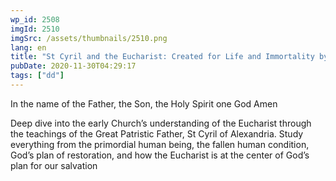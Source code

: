 ```yaml
---
wp_id: 2508
imgId: 2510
imgSrc: /assets/thumbnails/2510.png
lang: en
title: "St Cyril and the Eucharist: Created for Life and Immortality by Father Anthony Mourad"
pubDate: 2020-11-30T04:29:17
tags: ["dd"]
---
```

<!-- page: 6 -->

<p>In the name of the Father, the Son, the Holy Spirit one God Amen</p>
<p>Deep dive into the early Church’s understanding of the Eucharist through the teachings of the Great Patristic Father, St Cyril of Alexandria. Study everything from the primordial human being, the fallen human condition, God’s plan of restoration, and how the Eucharist is at the center of God’s plan for our salvation</p>
